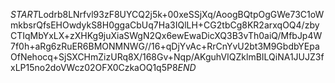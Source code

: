 $START$Lodrb8LNrfvl93zF8UYCQ2j5k+00xeSSjXq/AoogBQtpOgGWe73C1oWmkbsrQfsEHOwdykS8H0ggaCbUq7Ha3IQlLH+CG2tbCg8KR2arxqOQ4/zbyCTIqMbYxLX+zXHKg9juXiaSWgN2Qx6ewEwaDicXQ3B3vTh0aiQ/MfbJp4W7f0h+aRg6zRuER6BMONMNWG//16+qDjYvAc+RrCnYvU2bt3M9GbdbYEpaOfNehocq+SjSXCHmZizURq8X/168Gv+Nqp/AKguhVIQZklmBILQiNA1JUJZ3fxLP15no2doVWcz02OFX0CzkaOQ1q5P8$END$